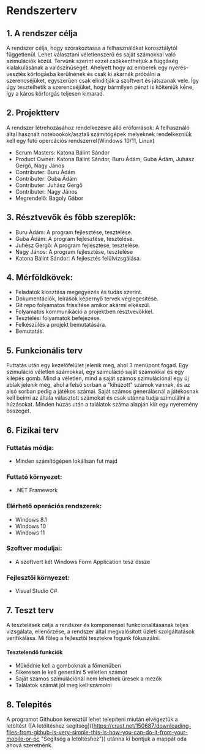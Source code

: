 # Rendszerterv
## 1. A rendszer célja


A rendszer célja, hogy szórakoztassa a felhasználókat korosztálytól függetlenül. Lehet választani véletlenszerű és saját számokkal való szimulációk közül. Tervünk szerint ezzel csökkenthetjük a függőség kialakulásának a valószínűségét. Ahelyett hogy az emberek egy nyerés-vesztés körfogásba kerülnének és csak ki akarnák próbálni a szerencséjüket, egyszerűen csak elindítják a szoftvert és játszanak vele. Így úgy tesztelhetik a szerencséjüket, hogy bármilyen pénzt is költeniük kéne, így a káros körforgás teljesen kimarad.

## 2. Projektterv

A rendszer létrehozásához rendelkezésre álló erőforrások:
A felhasználó által használt notebookok/asztali számítógépek melyeknek rendelkezniük kell egy futó opercációs rendszerrel(Windows 10/11, Linux)

   - Scrum Masters: Katona Bálint Sándor
   - Product Owner: Katona Bálint Sándor, Buru Ádám, Guba Ádám, Juhász Gergő, Nagy János
   - Contributer: Buru Ádám
   - Contributer: Guba Ádám
   - Contributer: Juhász Gergő
   - Contributer: Nagy János
   - Megrendelő: Bagoly Gábor

## 3. Résztvevők és főbb szereplők:
- Buru Ádám: A program fejlesztése, tesztelése.
- Guba Ádám: A program fejlesztése, tesztelése.
- Juhész Gergő: A program fejlesztése, tesztelése.
- Nagy János: A program fejlesztése, tesztelése
- Katona Bálint Sándor: A fejlesztés felülvizsgálása.
## 4. Mérföldkövek:
 - Feladatok kiosztása megegyezés és tudás szerint.
 - Dokumentációk, leírások képernyő tervek véglegesítése.
 - Git repo folyamatos frissítése amikor akármi elkészül.
 - Folyamatos kommunikáció a projektben résztvevőkkel.
 - Tesztelési folyamatok befejezése.
 - Felkészülés a projekt bemutatására.
 - Bemutatás.

 ## 5. Funkcionális terv
Futtatás után egy kezelőfelület jelenik meg, ahol 3 menüpont fogad. Egy szimuláció véletlen számokkal, egy szimuláció saját számokkal és egy kilépés gomb. Mind a véletlen, mind a saját számos szimulációnál egy új ablak jelenik meg, ahol a felső sorban a "kihúzott" számok vannak, és az alsó sorban pedig a játékos számai. Saját számos generálásnál a játékosnak kell beírni az általa választott számokat és csak utánna tudja szimulálni a húzásokat. Minden húzás után a találatok száma alapján kiír egy nyeremény összeget.

## 6. Fizikai terv
### Futtatás módja:
- Minden számítógépen lokálisan fut majd
### Futtató környezet:
- .NET Framework
### Elérhető operációs rendszerek:
- Windows 8.1
- Windows 10
- Windows 11
### Szoftver moduljai:
- A szoftvert két Windows Form Application tesz össze
### Fejlesztői környezet:
- Visual Studio C#

## 7. Teszt terv
A tesztelések célja a rendszer és komponensei funkcionalitásának teljes vizsgálata, ellenőrzése, a rendszer által megvalósított üzleti szolgáltatások verifikálása. Mi főleg a fejlesztői tesztekre fogunk fókuszálni.
#### Tesztelendő funkciók
 - Működnie kell a gomboknak a főmenüben
 - Sikeresen le kell generálni 5 véletlen számot
 - Saját számos szimulációnál nem lehetnek üresek a mezők
 - Találatok számát jól meg kell számolni

## 8. Telepités
A programot Githubon keresztül lehet telepíteni miután elvégeztük a letöltést ([A letöltéshez segítség]((https://crast.net/150687/downloading-files-from-github-is-very-simple-this-is-how-you-can-do-it-from-your-mobile-or-pc "Segítség a letöltéshez")) utánna ki bontjuk a mappát oda ahová szeretnénk.
